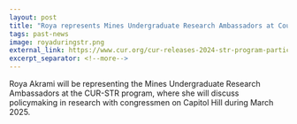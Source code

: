 ```yaml
---
layout: post
title: "Roya represents Mines Undergraduate Research Ambassadors at Council on Undergraduate Research"
tags: past-news
image: royaduringstr.png
external_link: https://www.cur.org/cur-releases-2024-str-program-participants/
excerpt_separator: <!--more-->
---
```


Roya Akrami will be representing the Mines Undergraduate Research Ambassadors at the CUR-STR program, where she will discuss policymaking in research with congressmen on Capitol Hill during March 2025.
